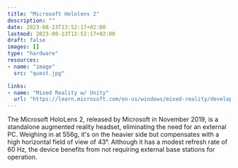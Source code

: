 ```yaml
---
title: "Microsoft Hololens 2"
description: ""
date: 2023-08-23T13:52:17+02:00
lastmod: 2023-08-23T13:52:17+02:00
draft: false
images: []
type: "hardware"
resources:
- name: "image"
  src: "quest.jpg"

links:
- name: "Mixed Reality w/ Unity"
  url: "https://learn.microsoft.com/en-us/windows/mixed-reality/develop/unity/unity-development-overview?tabs=arr%2CD365%2Chl2"
---
```

The Microsoft HoloLens 2, released by Microsoft in November 2019, is a standalone augmented reality headset, eliminating the need for an external PC. Weighing in at 556g, it's on the heavier side but compensates with a high horizontal field of view of 43°. Although it has a modest refresh rate of 60 Hz, the device benefits from not requiring external base stations for operation.